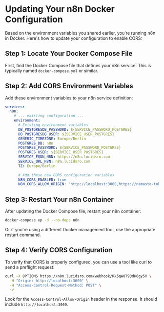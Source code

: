 # Updating Your n8n Docker Configuration

Based on the environment variables you shared earlier, you're running n8n in Docker. Here's how to update your configuration to enable CORS:

## Step 1: Locate Your Docker Compose File

First, find the Docker Compose file that defines your n8n service. This is typically named `docker-compose.yml` or similar.

## Step 2: Add CORS Environment Variables

Add these environment variables to your n8n service definition:

```yaml
services:
  n8n:
    # ... existing configuration ...
    environment:
      # Existing environment variables
      DB_POSTGRESDB_PASSWORD: ${SERVICE_PASSWORD_POSTGRES}
      DB_POSTGRESDB_USER: ${SERVICE_USER_POSTGRES}
      GENERIC_TIMEZONE: Europe/Berlin
      POSTGRES_DB: n8n
      POSTGRES_PASSWORD: ${SERVICE_PASSWORD_POSTGRES}
      POSTGRES_USER: ${SERVICE_USER_POSTGRES}
      SERVICE_FQDN_N8N: https://n8n.lucidsro.com
      SERVICE_URL_N8N: n8n.lucidsro.com
      TZ: Europe/Berlin
      
      # Add these new CORS configuration variables
      N8N_CORS_ENABLED: true
      N8N_CORS_ALLOW_ORIGIN: "http://localhost:3000,https://namaste-token.netlify.app"
```

## Step 3: Restart Your n8n Container

After updating the Docker Compose file, restart your n8n container:

```bash
docker-compose up -d --no-deps n8n
```

Or if you're using a different Docker management tool, use the appropriate restart command.

## Step 4: Verify CORS Configuration

To verify that CORS is properly configured, you can use a tool like curl to send a preflight request:

```bash
curl -X OPTIONS https://n8n.lucidsro.com/webhook/Rk5qA8T90dH6gy5V \
  -H "Origin: http://localhost:3000" \
  -H "Access-Control-Request-Method: POST" \
  -v
```

Look for the `Access-Control-Allow-Origin` header in the response. It should include `http://localhost:3000`. 